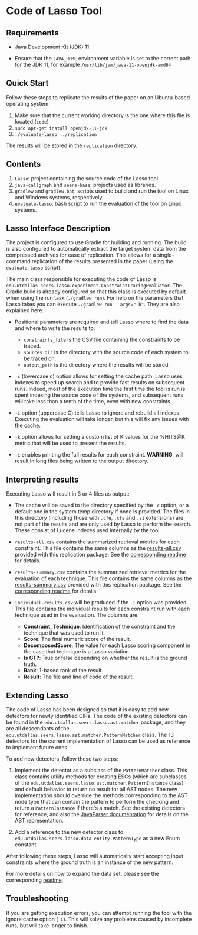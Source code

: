 ﻿# Code of Lasso Tool

## Requirements

- Java Development Kit (JDK) 11.

- Ensure that the `JAVA_HOME` environment variable is set to the correct path for the JDK 11, for example `/usr/lib/jvm/java-11-openjdk-amd64`

## Quick Start

Follow these steps to replicate the results of the paper on an Ubuntu-based operating system.

1. Make sure that the current working directory is the one where this file is located (`code`)
2. `sudo apt-get install openjdk-11-jdk`
3. `./evaluate-lasso ../replication`

The results will be stored in the `replication` directory.

## Contents

1. `Lasso`: project containing the source code of the Lasso tool.
2. `java-callgraph` and `seers-base`: projects used as libraries.
3. `gradlew` and `gradlew.bat`: scripts used to build and run the tool on Linux and Windows systems, respectively.
4. `evaluate-lasso`: bash script to run the evaluation of the tool on Linux systems.

## Lasso Interface Description

The project is configured to use Gradle for building and running. The build is also configured to automatically extract the target system data from the compressed archives for ease of replication. This allows for a single-command replication of the results presented in the paper (using the `evaluate-lasso` script).

The main class responsible for executing the code of Lasso is `edu.utdallas.seers.lasso.experiment.ConstraintTracingEvaluator`. The Gradle build is already configured so that this class is executed by default when using the run task (`./gradlew run`). For help on the parameters that Lasso takes you can execute `./gradlew run --args="-h"`. They are also explained here:

- Positional parameters are required and tell Lasso where to find the data and where to write the results to: 

  - `constraints_file` is the CSV file containing the constraints to be traced.
  - `sources_dir` is the directory with the source code of each system to be traced on.
  - `output_path` is the directory where the results will be stored.
  
- `-c` (lowercase c) option allows for setting the cache path. Lasso uses indexes to speed up search and to provide fast results on subsequent runs. Indeed, most of the execution time the first time the tool is run is spent indexing the source code of the systems, and subsequent runs will take less than a tenth of the time, even with new constraints.

- `-C` option (uppercase C) tells Lasso to ignore and rebuild all indexes. Executing the evaluation will take longer, but this will fix any issues with the cache.

- `-k` option allows for setting a custom list of K values for the %HITS@K metric that will be used to present the results.

- `-i` enables printing the full results for each constraint. **WARNING**, will result in long files being written to the output directory.

## Interpreting results

Executing Lasso will result in 3 or 4 files as output:

- The cache will be saved to the directory specified by the `-c` option, or a default one in the system temp directory if none is provided. The files in this directory (including those with `.cfe`, `.cfs` and `.si` extensions) are not part of the results and are only used by Lasso to perform the search. These consist of Lucene indexes used internally by the tool.

- `results-all.csv` contains the summarized retrieval metrics for each constraint. This file contains the same columns as the [results-all.csv](../results/results-all.csv) provided with this replication package. See the [corresponding readme](../results/README.md) for details.

- `results-summary.csv` contains the summarized retrieval metrics for the evaluation of each technique. This file contains the same columns as the [results-summary.csv](../results/results-summary.csv) provided with this replication package. See the [corresponding readme](../results/README.md) for details.

- `individual-results.csv` will be produced if the `-i` option was provided. This file contains the individual results for each constraint run with each technique used in the evaluation. The columns are:

  - **Constraint, Technique**: Identification of the constraint and the technique that was used to run it.
  - **Score**: The final numeric score of the result.
  - **DecomposedScore**: The value for each Lasso scoring component in the case that technique is a Lasso variation.
  - **Is GT?**: True or false depending on whether the result is the ground truth.
  - **Rank**: 1-based rank of the result.
  - **Result**: The file and line of code of the result.

## Extending Lasso

The code of Lasso has been designed so that it is easy to add new detectors for newly identified CIPs. The code of the existing detectors can be found in the `edu.utdallas.seers.lasso.ast.matcher` package, and they are all descendants of the `edu.utdallas.seers.lasso.ast.matcher.PatternMatcher` class. The 13 detectors for the current implementation of Lasso can be used as reference to implement future ones.

To add new detectors, follow these two steps:

1. Implement the detector as a subclass of the `PatternMatcher` class. This class contains utility methods for creating ESCs (which are subclasses of the `edu.utdallas.seers.lasso.ast.matcher.PatternInstance` class) and default behavior to return no result for all AST nodes. The new implementation should override the methods corresponding to the AST node type that can contain the pattern to perform the checking and return a `PatternInstance` if there's a match. See the existing detectors for reference, and also the [JavaParser documentation](https://javaparser.org/getting-started.html) for details on the AST representation.

2. Add a reference to the new detector class to `edu.utdallas.seers.lasso.data.entity.PatternType` as a new Enum constant.

After following these steps, Lasso will automatically start accepting input constraints where the ground truth is an instance of the new pattern.

For more details on how to expand the data set, please see the corresponding [readme](../data/README.md).

## Troubleshooting

If you are getting execution errors, you can attempt running the tool with the ignore cache option (`-C`). This will solve any problems caused by incomplete runs, but will take longer to finish.
